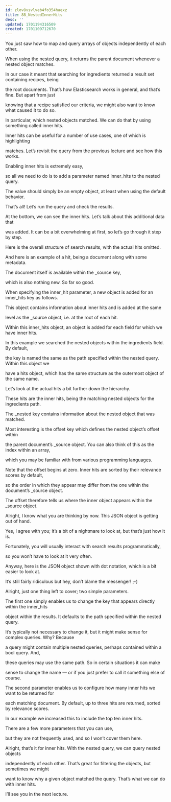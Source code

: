 ```yaml
---
id: zlov8vsvlveb4fo354haexz
title: 88_NestedInnerHits
desc: ''
updated: 1701194316509
created: 1701109712670
---
```

You just saw how to map and query arrays of objects independently of each other.

When using the nested query, it returns the parent document whenever a nested object matches.

In our case it meant that searching for ingredients returned a result set containing recipes, being

the root documents. That’s how Elasticsearch works in general, and that’s fine. But apart from just

knowing that a recipe satisfied our criteria, we might also want to know what caused it to do so.

In particular, which nested objects matched. We can do that by using something called inner hits.

Inner hits can be useful for a number of use cases, one of which is highlighting

matches. Let’s revisit the query from the previous lecture and see how this works.

Enabling inner hits is extremely easy,

so all we need to do is to add a parameter named inner_hits to the nested query.

The value should simply be an empty object, at least when using the default behavior.

That’s all! Let’s run the query and check the results.

At the bottom, we can see the inner hits. Let’s talk about this additional data that

was added. It can be a bit overwhelming at first, so let’s go through it step by step.

Here is the overall structure of search results, with the actual hits omitted.

And here is an example of a hit, being a document along with some metadata.

The document itself is available within the _source key,

which is also nothing new. So far so good.

When specifying the inner_hit parameter, a new object is added for an inner_hits key as follows.

This object contains information about inner hits and is added at the same

level as the _source object, i.e. at the root of each hit.

Within this inner_hits object, an object is added for each field for which we have inner hits.

In this example we searched the nested objects within the ingredients field. By default,

the key is named the same as the path specified within the nested query. Within this object we

have a hits object, which has the same structure as the outermost object of the same name.

Let’s look at the actual hits a bit further down the hierarchy.

These hits are the inner hits, being the matching nested objects for the ingredients path.

The _nested key contains information about the nested object that was matched.

Most interesting is the offset key which defines the nested object’s offset within

the parent document’s _source object. You can also think of this as the index within an array,

which you may be familiar with from various programming languages.

Note that the offset begins at zero. Inner hits are sorted by their relevance scores by default,

so the order in which they appear may differ from the one within the document’s _source object.

The offset therefore tells us where the inner object appears within the _source object.

Alright, I know what you are thinking by now. This JSON object is getting out of hand.

Yes, I agree with you; it’s a bit of a nightmare to look at, but that’s just how it is.

Fortunately, you will usually interact with search results programmatically,

so you won’t have to look at it very often.

Anyway, here is the JSON object shown with dot notation, which is a bit easier to look at.

It’s still fairly ridiculous but hey, don’t blame the messenger! ;-)

Alright, just one thing left to cover; two simple parameters.

The first one simply enables us to change the key that appears directly within the inner_hits

object within the results. It defaults to the path specified within the nested query.

It’s typically not necessary to change it, but it might make sense for complex queries. Why? Because

a query might contain multiple nested queries, perhaps contained within a bool query. And,

these queries may use the same path. So in certain situations it can make

sense to change the name — or if you just prefer to call it something else of course.

The second parameter enables us to configure how many inner hits we want to be returned for

each matching document. By default, up to three hits are returned, sorted by relevance scores.

In our example we increased this to include the top ten inner hits.

There are a few more parameters that you can use,

but they are not frequently used, and so I won’t cover them here.

Alright, that’s it for inner hits. With the nested query, we can query nested objects

independently of each other. That’s great for filtering the objects, but sometimes we might

want to know why a given object matched the query. That’s what we can do with inner hits.

I’ll see you in the next lecture.